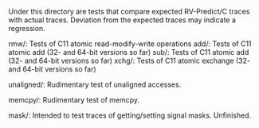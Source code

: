 Under this directory are tests that compare expected RV-Predict/C traces
with actual traces.  Deviation from the expected traces may indicate
a regression.

rmw/: Tests of C11 atomic read-modify-write operations
	add/: Tests of C11 atomic add (32- and 64-bit versions so far)
	sub/: Tests of C11 atomic add (32- and 64-bit versions so far)
	xchg/: Tests of C11 atomic exchange (32- and 64-bit versions so far)

unaligned/: Rudimentary test of unaligned accesses.

memcpy/: Rudimentary test of memcpy.

mask/: Intended to test traces of getting/setting signal masks.  Unfinished.
